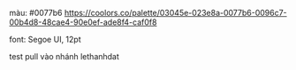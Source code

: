 màu: 
#0077b6
https://coolors.co/palette/03045e-023e8a-0077b6-0096c7-00b4d8-48cae4-90e0ef-ade8f4-caf0f8

font:
Segoe UI, 12pt

test pull vào nhánh lethanhdat
